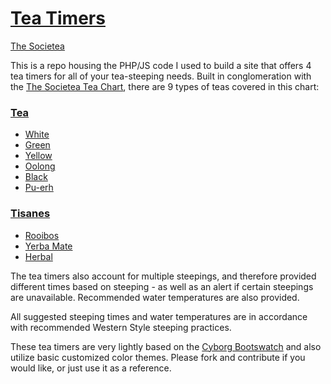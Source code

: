# [Tea Timers](http://thesocietea.org/tea_timer)

[The Societea](http://thesocietea.org)

This is a repo housing the PHP/JS code I used to build a site that
offers 4 tea timers for all of your tea-steeping needs. Built in
conglomeration with the [The Societea Tea
Chart](http://thesocietea.org/tea-chart), there are 9 types of teas
covered in this chart:

### [Tea](http://thesocietea.org/tea)
* [White](http://thesocietea.org/tea/white-tea)
* [Green](http://thesocietea.org/tea/green-tea)
* [Yellow](http://thesocietea.org/tea/yellow-tea)
* [Oolong](http://thesocietea.org/tea/oolong-tea)
* [Black](http://thesocietea.org/tea/black-tea)
* [Pu-erh](http://thesocietea.org/tea/pu-erh-tea)

### [Tisanes](http://thesocietea.org/tea)
* [Rooibos](http://thesocietea.org/tea/rooibos)
* [Yerba Mate](http://thesocietea.org/tea/yerba-mate)
* [Herbal](http://thesocietea.org/tea/herbal-tea)

The tea timers also account for multiple steepings, and therefore
provided different times based on steeping - as well as an alert if
certain steepings are unavailable. Recommended water temperatures are
also provided.

All suggested steeping times and water temperatures are in accordance
with recommended Western Style steeping practices.

These tea timers are very lightly based on the [Cyborg Bootswatch](http://bootswatch.com/cyborg)
and also utilize basic customized color themes. Please fork and contribute
if you would like, or just use it as a reference.
